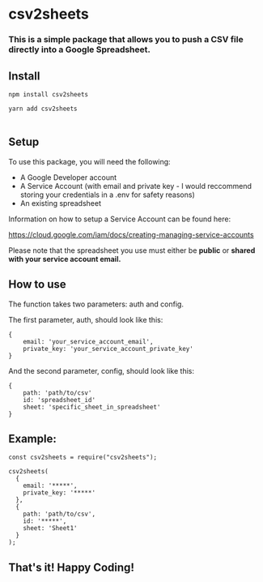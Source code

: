 # **csv2sheets**

### This is a simple package that allows you to push a CSV file directly into a Google Spreadsheet.  

## Install

```npm install csv2sheets```

```yarn add csv2sheets```
<br></br>
## Setup

To use this package, you will need the following:
* A Google Developer account
* A Service Account (with email and private key - I would reccommend storing your credentials in a .env for safety reasons)
* An existing spreadsheet

Information on how to setup a Service Account can be found here:

https://cloud.google.com/iam/docs/creating-managing-service-accounts

Please note that the spreadsheet you use must either be **public** or **shared with your service account email.**

## How to use 

The function takes two parameters: auth and config.

The first parameter, auth, should look like this:
```
{
    email: 'your_service_account_email',
    private_key: 'your_service_account_private_key'
}
```

And the second parameter, config, should look like this:
```
{
    path: 'path/to/csv'
    id: 'spreadsheet_id'
    sheet: 'specific_sheet_in_spreadsheet'
}
```

## Example:

```
const csv2sheets = require("csv2sheets");

csv2sheets(
  {
    email: '*****',
    private_key: '*****'
  },
  {
    path: 'path/to/csv',
    id: '*****',
    sheet: 'Sheet1'
  }
);
```

## That's it! Happy Coding!
